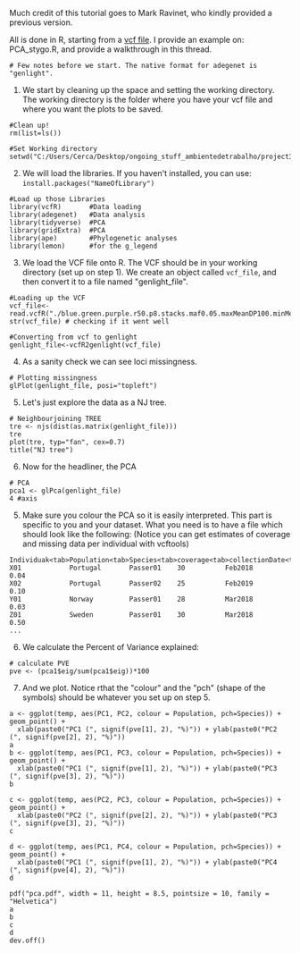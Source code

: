 Much credit of this tutorial goes to Mark Ravinet, who kindly provided a previous version.

All is done in R, starting from a [vcf file](https://en.wikipedia.org/wiki/Variant_Call_Format). I provide an example on: PCA_stygo.R, and provide a walkthrough in this thread.


```
# Few notes before we start. The native format for adegenet is "genlight".
```

1. We start by cleaning up the space and setting the working directory. The working directory is the folder where you have your vcf file and where you want the plots to be saved.

```
#Clean up!
rm(list=ls())

#Set Working directory
setwd("C:/Users/Cerca/Desktop/ongoing_stuff_ambientedetrabalho/project3/02_PCA/")
````

2. We will load the libraries. If you haven't installed, you can use:
```install.packages("NameOfLibrary")```

```
#Load up those Libraries
library(vcfR)       #Data loading
library(adegenet)   #Data analysis
library(tidyverse)  #PCA
library(gridExtra)  #PCA
library(ape)        #Phylogenetic analyses
library(lemon)      #for the g_legend
```

3. We load the VCF file onto R. The VCF should be in your working directory (set up on step 1). We create an object called ```vcf_file```, and then convert it to a file named "genlight_file".
```
#Loading up the VCF
vcf_file<-read.vcfR("./blue.green.purple.r50.p8.stacks.maf0.05.maxMeanDP100.minMeanDP10.indswith90missingnessRemoved.randomSNP.vcf")
str(vcf_file) # checking if it went well

#Converting from vcf to genlight
genlight_file<-vcfR2genlight(vcf_file)
```

4. As a sanity check we can see loci missingness.
```
# Plotting missingness
glPlot(genlight_file, posi="topleft")
```

5. Let's just explore the data as a NJ tree.
```
# Neighbourjoining TREE
tre <- njs(dist(as.matrix(genlight_file)))
tre
plot(tre, typ="fan", cex=0.7)
title("NJ tree")
```

6. Now for the headliner, the PCA

```
# PCA
pca1 <- glPca(genlight_file)
4 #axis
```

5. Make sure you colour the PCA so it is easily interpreted. This part is specific to you and your dataset. What you need is to have a file which should look like the following:
(Notice you can get estimates of coverage and missing data per individual with vcftools)
```
Individuak<tab>Population<tab>Species<tab>coverage<tab>collectionDate<tab>missingdata
X01            Portugal       Passer01    30          Feb2018             0.04
X02            Portugal       Passer02    25          Feb2019             0.10
Y01            Norway         Passer01    28          Mar2018             0.03
Z01            Sweden         Passer01    30          Mar2018             0.50
...
```

6. We calculate the Percent of Variance explained:
```
# calculate PVE
pve <- (pca1$eig/sum(pca1$eig))*100
```

7. And we plot. Notice rthat the "colour" and the "pch" (shape of the symbols) should be whatever you set up on step 5.
```
a <- ggplot(temp, aes(PC1, PC2, colour = Population, pch=Species)) + geom_point() +
  xlab(paste0("PC1 (", signif(pve[1], 2), "%)")) + ylab(paste0("PC2 (", signif(pve[2], 2), "%)"))
a
b <- ggplot(temp, aes(PC1, PC3, colour = Population, pch=Species)) + geom_point() +
  xlab(paste0("PC1 (", signif(pve[1], 2), "%)")) + ylab(paste0("PC3 (", signif(pve[3], 2), "%)"))
b

c <- ggplot(temp, aes(PC2, PC3, colour = Population, pch=Species)) + geom_point() +
  xlab(paste0("PC2 (", signif(pve[2], 2), "%)")) + ylab(paste0("PC3 (", signif(pve[3], 2), "%)"))
c

d <- ggplot(temp, aes(PC1, PC4, colour = Population, pch=Species)) + geom_point() +
  xlab(paste0("PC1 (", signif(pve[1], 2), "%)")) + ylab(paste0("PC4 (", signif(pve[4], 2), "%)"))
d

pdf("pca.pdf", width = 11, height = 8.5, pointsize = 10, family = "Helvetica")
a
b
c
d
dev.off()
